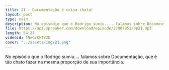 ```yaml
---
title: 21 - Documentação é coisa chata!
layout: post
type: main
description: No episódio que o Rodrigo sumiu.... falamos sobre Documentação, que é tão chato fazer na mesma proporção de sua importância.
file: https://api.spreaker.com/download/episode/27887951/ep21.mp3
length: 54:23
videoid: lNeGzKhTYZU
cover: "../assets/img/21.png"
---
```


No episódio que o Rodrigo sumiu.... falamos sobre Documentação, que é tão chato fazer na mesma proporção de sua importância.